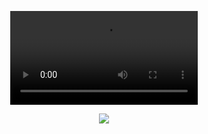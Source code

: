 <p align="center">
  <a href="https://github.com/xenzoffcial/ProfileGuard">
    <video src="https://github.com/xenzoffcial/ProfileGuard/blob/main/assets/demo.mp4" alt="Xenz Official" /></a>
</p>

<p align="center">
  <a href="https://github.com/DenverCoder1/readme-typing-svg">
    <img src="https://readme-typing-svg.demolab.com/?lines=Facebook Profile Guard;Activate guard in your profile&font=Fira%20Code&center=true&width=440&height=45&color=f75c7e&vCenter=true&pause=1000&size=22" /></a>
</p>
